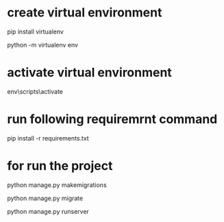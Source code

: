 # create virtual environment

pip install virtualenv

python -m virtualenv env

# activate virtual environment

env\scripts\activate


# run following requiremrnt command

pip install -r requirements.txt


# for run the project

python manage.py makemigrations

python manage.py migrate

python manage.py runserver

